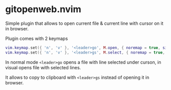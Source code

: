 # gitopenweb.nvim

Simple plugin that allows to open current file & current line with cursor on it in browser.

Plugin comes with 2 keymaps
```lua
vim.keymap.set({ 'n', 'v' }, '<leader>go', M.open, { noremap = true, silent = true, desc = "[G]it [O]pen in Web" })
vim.keymap.set({ 'n', 'v' }, '<leader>gs', M.select, { noremap = true, silent = true, desc = "[G]it [S]elect to clipboard" })
```

In normal mode `<leader>go` opens a file with line selected under curson, in visual opens file with selected lines.

It allows to copy to clipboard with `<leader>gs` instead of opening it in browser.
